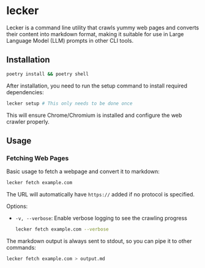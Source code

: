 # lecker

Lecker is a command line utility that crawls yummy web pages and converts their
content into markdown format, making it suitable for use in Large Language
Model (LLM) prompts in other CLI tools.

## Installation

```bash
poetry install && poetry shell
```

After installation, you need to run the setup command to install required dependencies:

```bash
lecker setup # This only needs to be done once
```

This will ensure Chrome/Chromium is installed and configure the web crawler properly.

## Usage

### Fetching Web Pages

Basic usage to fetch a webpage and convert it to markdown:

```bash
lecker fetch example.com
```

The URL will automatically have `https://` added if no protocol is specified.

Options:

- `-v, --verbose`: Enable verbose logging to see the crawling progress

  ```bash
  lecker fetch example.com --verbose
  ```

The markdown output is always sent to stdout, so you can pipe it to other commands:

```bash
lecker fetch example.com > output.md
```

